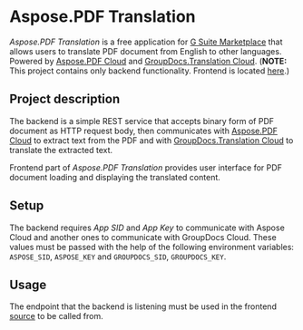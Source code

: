 # Aspose.PDF Translation

*Aspose.PDF Translation* is a free application for [G Suite Marketplace](https://gsuite.google.com/marketplace/) that allows users to translate PDF document from English to other languages. Powered by [Aspose.PDF Cloud](https://products.aspose.cloud/pdf/family) and [GroupDocs.Translation Cloud](https://products.groupdocs.cloud/translation/family).
(**NOTE:** This project contains only backend functionality. Frontend is located [here](https://github.com/).)

## Project description

The backend is a simple REST service that accepts binary form of PDF document as HTTP request body, then communicates with [Aspose.PDF Cloud](https://products.aspose.cloud/pdf/family) to extract text from the PDF and with [GroupDocs.Translation Cloud](https://products.groupdocs.cloud/translation/family) to translate the extracted text.

Frontend part of *Aspose.PDF Translation* provides user interface for PDF document loading and displaying the translated content.

## Setup

The backend requires *App SID* and *App Key* to communicate with Aspose Cloud and another ones to communicate with GroupDocs Cloud. These values must be passed with the help of the following environment variables: `ASPOSE_SID`, `ASPOSE_KEY` and `GROUPDOCS_SID`, `GROUPDOCS_KEY`.

## Usage

The endpoint that the backend is listening must be used in the frontend [source](https://github.com/) to be called from.
